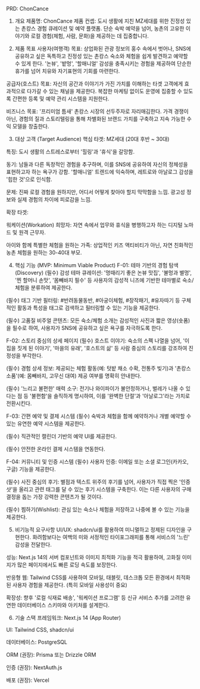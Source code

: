 PRD: ChonCance
1. 개요
제품명: ChonCance 제품 컨셉: 도시 생활에 지친 MZ세대를 위한 진정성 있는 촌캉스 경험 큐레이션 및 예약 플랫폼. 단순 숙박 예약을 넘어, 농촌의 고유한 이야기와 로컬 경험(체험, 사람, 문화)을 제공하는 데 집중합니다.

2. 제품 목표
사용자(여행객) 목표: 상업화된 관광 정보의 홍수 속에서 벗어나, SNS에 공유하고 싶은 독특하고 진정성 있는 촌캉스 숙소와 체험을 쉽게 발견하고 예약할 수 있게 한다. '논뷰', '밭멍', '할매니얼' 감성을 충족시키는 경험을 제공하여 단순한 휴가를 넘어 치유와 자기표현의 기회를 마련한다.   

공급자(호스트) 목표: 자신의 공간과 이야기가 가진 가치를 이해하는 타겟 고객에게 효과적으로 다가갈 수 있는 채널을 제공한다. 복잡한 마케팅 없이도 운영에 집중할 수 있도록 간편한 등록 및 예약 관리 시스템을 지원한다.

비즈니스 목표: '프리미엄 틈새' 촌캉스 시장의 선두주자로 자리매김한다. 가격 경쟁이 아닌, 경험의 질과 스토리텔링을 통해 차별화된 브랜드 가치를 구축하고 지속 가능한 수익 모델을 창출한다.

3. 대상 고객 (Target Audience)
핵심 타겟: MZ세대 (20대 후반 ~ 30대)

특징: 도시 생활의 스트레스로부터 '힐링'과 '휴식'을 갈망함.   

동기: 남들과 다른 독창적인 경험을 추구하며, 이를 SNS에 공유하여 자신의 정체성을 표현하고자 하는 욕구가 강함. '할매니얼' 트렌드에 익숙하며, 레트로와 아날로그 감성을 '힙한 것'으로 인식함.   

문제: 진짜 로컬 경험을 원하지만, 어디서 어떻게 찾아야 할지 막막함을 느낌. 광고성 정보와 실제 경험의 차이에 피로감을 느낌.

확장 타겟:

워케이션(Workation) 희망자: 자연 속에서 업무와 휴식을 병행하고자 하는 디지털 노마드 및 원격 근무자.   

아이와 함께 특별한 체험을 원하는 가족: 상업적인 키즈 액티비티가 아닌, 자연 친화적인 농촌 체험을 원하는 30-40대 부모.

4. 핵심 기능 (MVP: Minimum Viable Product)
F-01: 테마 기반의 경험 탐색 (Discovery)
(필수) 감성 테마 큐레이션: '멍때리기 좋은 논뷰 맛집', '불멍과 별멍', '찐 할머니 손맛', '몸빼바지 필수' 등 사용자의 감성적 니즈에 기반한 테마별로 숙소/체험을 분류하여 제공한다.   

(필수) 태그 기반 필터링: #반려동물동반, #아궁이체험, #장작패기, #유자따기 등 구체적인 활동과 특성을 태그로 검색하고 필터링할 수 있는 기능을 제공한다.

(필수) 고품질 비주얼 콘텐츠: 모든 숙소/체험 소개는 감성적인 사진과 짧은 영상(숏폼)을 필수로 하여, 사용자가 SNS에 공유하고 싶은 욕구를 자극하도록 한다.

F-02: 스토리 중심의 상세 페이지
(필수) 호스트 이야기: 숙소의 스펙 나열을 넘어, '이 집을 짓게 된 이야기', '마을의 유래', '호스트의 삶' 등 사람 중심의 스토리를 강조하여 진정성을 부각한다.   

(필수) 경험 상세 정보: 제공되는 체험 활동(예: 텃밭 채소 수확, 전통주 빚기)과 '촌캉스 소품'(예: 몸빼바지, 고무신 대여) 제공 여부를 명확히 안내한다.   

(필수) '느리고 불편한' 매력 소구: 전기나 와이파이가 불안정하거나, 벌레가 나올 수 있다는 점 등 '불편함'을 솔직하게 명시하여, 이를 '완벽한 단절'과 '아날로그'라는 가치로 전환시킨다.   

F-03: 간편 예약 및 결제 시스템
(필수) 숙박과 체험을 함께 예약하거나 개별 예약할 수 있는 유연한 예약 시스템을 제공한다.

(필수) 직관적인 캘린더 기반의 예약 UI를 제공한다.

(필수) 안전한 온라인 결제 시스템을 연동한다.

F-04: 커뮤니티 및 인증 시스템
(필수) 사용자 인증: 이메일 또는 소셜 로그인(카카오, 구글) 기능을 제공한다.

(필수) 사진 중심의 후기: 별점과 텍스트 위주의 후기를 넘어, 사용자가 직접 찍은 '인증샷'을 올리고 관련 태그를 달 수 있는 후기 시스템을 구축한다. 이는 다른 사용자의 구매 결정을 돕는 가장 강력한 콘텐츠가 될 것이다.

(필수) 찜하기(Wishlist): 관심 있는 숙소나 체험을 저장하고 나중에 볼 수 있는 기능을 제공한다.

5. 비기능적 요구사항
UI/UX: shadcn/ui를 활용하여 미니멀하고 정제된 디자인을 구현한다. 화려함보다는 여백의 미와 서정적인 타이포그래피를 통해 서비스의 '느린' 감성을 전달한다.

성능: Next.js 14의 서버 컴포넌트와 이미지 최적화 기능을 적극 활용하여, 고화질 이미지가 많은 페이지에서도 빠른 로딩 속도를 보장한다.

반응형 웹: Tailwind CSS를 사용하여 모바일, 태블릿, 데스크톱 모든 환경에서 최적화된 사용자 경험을 제공한다. (특히 모바일 사용성이 중요)

확장성: 향후 '로컬 식재료 배송', '워케이션 프로그램' 등 신규 서비스 추가를 고려한 유연한 데이터베이스 스키마와 아키처를 설계한다.

6. 기술 스택
프레임워크: Next.js 14 (App Router)

UI: Tailwind CSS, shadcn/ui

데이터베이스: PostgreSQL

ORM (권장): Prisma 또는 Drizzle ORM

인증 (권장): NextAuth.js

배포 (권장): Vercel